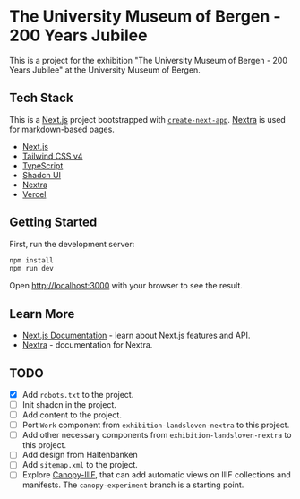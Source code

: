 # The University Museum of Bergen - 200 Years Jubilee

This is a project for the exhibition "The University Museum of Bergen - 200 Years Jubilee" at the University Museum of Bergen.

## Tech Stack

This is a [Next.js](https://nextjs.org) project bootstrapped with [`create-next-app`](https://nextjs.org/docs/app/api-reference/cli/create-next-app). [Nextra](https://nextra.site) is used for markdown-based pages.

- [Next.js](https://nextjs.org)
- [Tailwind CSS v4](https://tailwindcss.com)
- [TypeScript](https://www.typescriptlang.org)
- [Shadcn UI](https://ui.shadcn.com)
- [Nextra](https://nextra.site)
- [Vercel](https://vercel.com)

## Getting Started

First, run the development server:

```bash
npm install
npm run dev
```

Open [http://localhost:3000](http://localhost:3000) with your browser to see the result.

## Learn More

- [Next.js Documentation](https://nextjs.org/docs) - learn about Next.js features and API.
- [Nextra](https://nextra.site/) - documentation for Nextra.

## TODO

- [x] Add `robots.txt` to the project.
- [ ] Init shadcn in the project.
- [ ] Add content to the project.
- [ ] Port `Work` component from `exhibition-landsloven-nextra` to this project.
- [ ] Add other necessary components from `exhibition-landsloven-nextra` to this project.
- [ ] Add design from Haltenbanken
- [ ] Add `sitemap.xml` to the project.
- [ ] Explore [Canopy-IIIF](https://github.com/canopy-iiif/canopy-iiif), that can add automatic views on IIIF collections and manifests. The `canopy-experiment` branch is a starting point.